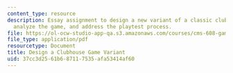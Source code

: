 ```yaml
---
content_type: resource
description: Essay assignment to design a new variant of a classic clubhouse game,
  analyze the game, and address the playtest process.
file: https://ol-ocw-studio-app-qa.s3.amazonaws.com/courses/cms-608-game-design-spring-2008/37cc3d2561b687117535afa53414af60_MITCMS_608s08_proj02.pdf
file_type: application/pdf
resourcetype: Document
title: Design a Clubhouse Game Variant
uid: 37cc3d25-61b6-8711-7535-afa53414af60
---
```

